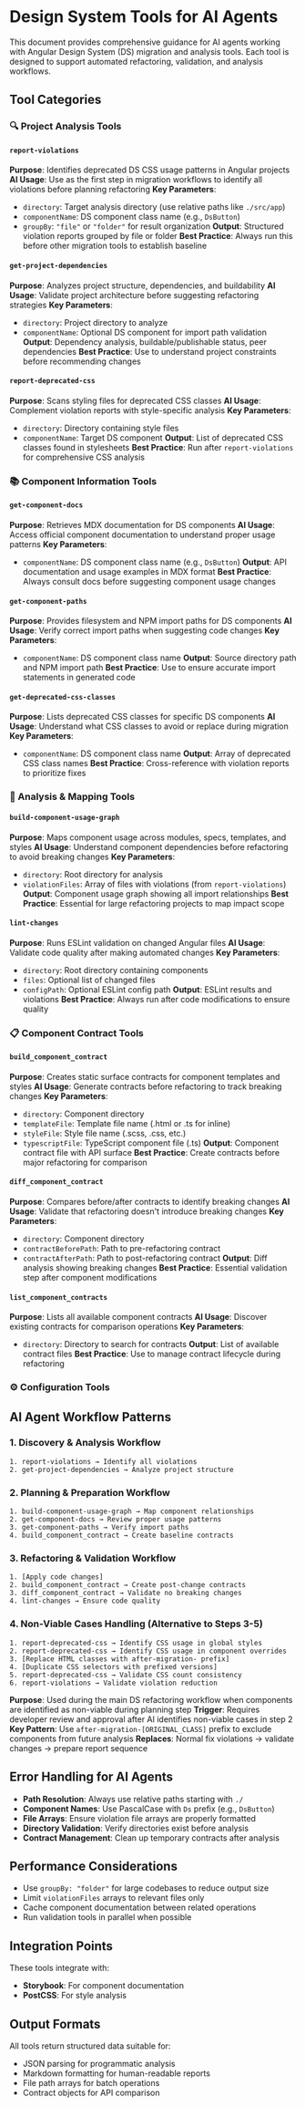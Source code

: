 # Design System Tools for AI Agents

This document provides comprehensive guidance for AI agents working with Angular Design System (DS) migration and analysis tools. Each tool is designed to support automated refactoring, validation, and analysis workflows.

## Tool Categories

### 🔍 Project Analysis Tools

#### `report-violations`
**Purpose**: Identifies deprecated DS CSS usage patterns in Angular projects
**AI Usage**: Use as the first step in migration workflows to identify all violations before planning refactoring
**Key Parameters**:
- `directory`: Target analysis directory (use relative paths like `./src/app`)
- `componentName`: DS component class name (e.g., `DsButton`)
- `groupBy`: `"file"` or `"folder"` for result organization
**Output**: Structured violation reports grouped by file or folder
**Best Practice**: Always run this before other migration tools to establish baseline

#### `get-project-dependencies`
**Purpose**: Analyzes project structure, dependencies, and buildability
**AI Usage**: Validate project architecture before suggesting refactoring strategies
**Key Parameters**:
- `directory`: Project directory to analyze
- `componentName`: Optional DS component for import path validation
**Output**: Dependency analysis, buildable/publishable status, peer dependencies
**Best Practice**: Use to understand project constraints before recommending changes

#### `report-deprecated-css`
**Purpose**: Scans styling files for deprecated CSS classes
**AI Usage**: Complement violation reports with style-specific analysis
**Key Parameters**:
- `directory`: Directory containing style files
- `componentName`: Target DS component
**Output**: List of deprecated CSS classes found in stylesheets
**Best Practice**: Run after `report-violations` for comprehensive CSS analysis

### 📚 Component Information Tools

#### `get-component-docs`
**Purpose**: Retrieves MDX documentation for DS components
**AI Usage**: Access official component documentation to understand proper usage patterns
**Key Parameters**:
- `componentName`: DS component class name (e.g., `DsButton`)
**Output**: API documentation and usage examples in MDX format
**Best Practice**: Always consult docs before suggesting component usage changes

#### `get-component-paths`
**Purpose**: Provides filesystem and NPM import paths for DS components
**AI Usage**: Verify correct import paths when suggesting code changes
**Key Parameters**:
- `componentName`: DS component class name
**Output**: Source directory path and NPM import path
**Best Practice**: Use to ensure accurate import statements in generated code

#### `get-deprecated-css-classes`
**Purpose**: Lists deprecated CSS classes for specific DS components
**AI Usage**: Understand what CSS classes to avoid or replace during migration
**Key Parameters**:
- `componentName`: DS component class name
**Output**: Array of deprecated CSS class names
**Best Practice**: Cross-reference with violation reports to prioritize fixes

### 🔗 Analysis & Mapping Tools

#### `build-component-usage-graph`
**Purpose**: Maps component usage across modules, specs, templates, and styles
**AI Usage**: Understand component dependencies before refactoring to avoid breaking changes
**Key Parameters**:
- `directory`: Root directory for analysis
- `violationFiles`: Array of files with violations (from `report-violations`)
**Output**: Component usage graph showing all import relationships
**Best Practice**: Essential for large refactoring projects to map impact scope

#### `lint-changes`
**Purpose**: Runs ESLint validation on changed Angular files
**AI Usage**: Validate code quality after making automated changes
**Key Parameters**:
- `directory`: Root directory containing components
- `files`: Optional list of changed files
- `configPath`: Optional ESLint config path
**Output**: ESLint results and violations
**Best Practice**: Always run after code modifications to ensure quality

### 📋 Component Contract Tools

#### `build_component_contract`
**Purpose**: Creates static surface contracts for component templates and styles
**AI Usage**: Generate contracts before refactoring to track breaking changes
**Key Parameters**:
- `directory`: Component directory
- `templateFile`: Template file name (.html or .ts for inline)
- `styleFile`: Style file name (.scss, .css, etc.)
- `typescriptFile`: TypeScript component file (.ts)
**Output**: Component contract file with API surface
**Best Practice**: Create contracts before major refactoring for comparison

#### `diff_component_contract`
**Purpose**: Compares before/after contracts to identify breaking changes
**AI Usage**: Validate that refactoring doesn't introduce breaking changes
**Key Parameters**:
- `directory`: Component directory
- `contractBeforePath`: Path to pre-refactoring contract
- `contractAfterPath`: Path to post-refactoring contract
**Output**: Diff analysis showing breaking changes
**Best Practice**: Essential validation step after component modifications

#### `list_component_contracts`
**Purpose**: Lists all available component contracts
**AI Usage**: Discover existing contracts for comparison operations
**Key Parameters**:
- `directory`: Directory to search for contracts
**Output**: List of available contract files
**Best Practice**: Use to manage contract lifecycle during refactoring

### ⚙️ Configuration Tools

## AI Agent Workflow Patterns

### 1. Discovery & Analysis Workflow
```
1. report-violations → Identify all violations
2. get-project-dependencies → Analyze project structure
```

### 2. Planning & Preparation Workflow
```
1. build-component-usage-graph → Map component relationships
2. get-component-docs → Review proper usage patterns
3. get-component-paths → Verify import paths
4. build_component_contract → Create baseline contracts
```

### 3. Refactoring & Validation Workflow
```
1. [Apply code changes]
2. build_component_contract → Create post-change contracts
3. diff_component_contract → Validate no breaking changes
4. lint-changes → Ensure code quality
```

### 4. Non-Viable Cases Handling (Alternative to Steps 3-5)
```
1. report-deprecated-css → Identify CSS usage in global styles
2. report-deprecated-css → Identify CSS usage in component overrides
3. [Replace HTML classes with after-migration- prefix]
4. [Duplicate CSS selectors with prefixed versions]
5. report-deprecated-css → Validate CSS count consistency
6. report-violations → Validate violation reduction
```
**Purpose**: Used during the main DS refactoring workflow when components are identified as non-viable during planning step
**Trigger**: Requires developer review and approval after AI identifies non-viable cases in step 2
**Key Pattern**: Use `after-migration-[ORIGINAL_CLASS]` prefix to exclude components from future analysis
**Replaces**: Normal fix violations → validate changes → prepare report sequence

## Error Handling for AI Agents

- **Path Resolution**: Always use relative paths starting with `./`
- **Component Names**: Use PascalCase with `Ds` prefix (e.g., `DsButton`)
- **File Arrays**: Ensure violation file arrays are properly formatted
- **Directory Validation**: Verify directories exist before analysis
- **Contract Management**: Clean up temporary contracts after analysis

## Performance Considerations

- Use `groupBy: "folder"` for large codebases to reduce output size
- Limit `violationFiles` arrays to relevant files only
- Cache component documentation between related operations
- Run validation tools in parallel when possible

## Integration Points

These tools integrate with:
- **Storybook**: For component documentation
- **PostCSS**: For style analysis

## Output Formats

All tools return structured data suitable for:
- JSON parsing for programmatic analysis
- Markdown formatting for human-readable reports
- File path arrays for batch operations
- Contract objects for API comparison 